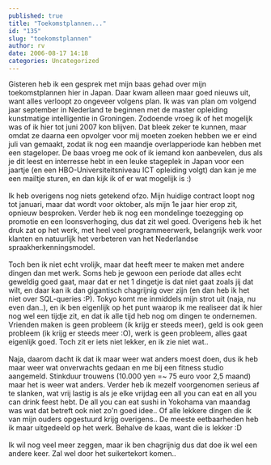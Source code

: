 ```yaml
---
published: true
title: "Toekomstplannen..."
id: "135"
slug: "toekomstplannen"
author: rv
date: 2006-08-17 14:18
categories: Uncategorized
---
```

Gisteren heb ik een gesprek met mijn baas gehad over mijn toekomstplannen hier in Japan. Daar kwam alleen maar goed nieuws uit, want alles verloopt zo ongeveer volgens plan. Ik was van plan om volgend jaar september in Nederland te beginnen met de master opleiding kunstmatige intelligentie in Groningen. Zodoende vroeg ik of het mogelijk was of ik hier tot juni 2007 kon blijven. Dat bleek zeker te kunnen, maar omdat ze daarna een opvolger voor mij moeten zoeken hebben we er eind juli van gemaakt, zodat ik nog een maandje overlapperiode kan hebben met een stageloper. De baas vroeg me ook of ik iemand kon aanbevelen, dus als je dit leest en interresse hebt in een leuke stageplek in Japan voor een jaartje (en een HBO-Universiteitsniveau ICT opleiding volgt) dan kan je me een mailtje sturen, en dan kijk ik of er wat mogelijk is :)<br /><br />Ik heb overigens nog niets getekend ofzo. Mijn huidige contract loopt nog tot januari, maar dat wordt voor oktober, als mijn 1e jaar hier erop zit, opnieuw besproken. Verder heb ik nog een mondelinge toezegging op promotie en een loonsverhoging, dus dat zit wel goed. Overigens heb ik het druk zat op het werk, met heel veel programmeerwerk, belangrijk werk voor klanten en natuurlijk het verbeteren van het Nederlandse spraakherkenningsmodel.<br /><br />Toch ben ik niet echt vrolijk, maar dat heeft meer te maken met andere dingen dan met werk. Soms heb je gewoon een periode dat alles echt geweldig goed gaat, maar dat er net 1 dingetje is dat niet gaat zoals jij dat wilt, en daar kan ik dan gigantisch chagrijnig over zijn (en dan heb ik het niet over SQL-queries :P). Tokyo komt me inmiddels mijn strot uit (naja, nu even dan..), en ik ben eigenlijk op het punt waarop ik me realiseer dat ik hier nog wel een tijdje zit, en dat ik alle tijd heb nog om dingen te ondernemen. Vrienden maken is geen probleem (ik krijg er steeds meer), geld is ook geen probleem (ik krijg er steeds meer :O), werk is geen probleem, alles gaat eigenlijk goed. Toch zit er iets niet lekker, en ik zie niet wat..<br /><br />Naja, daarom dacht ik dat ik maar weer wat anders moest doen, dus ik heb maar weer wat onverwachts gedaan en me bij een fitness studio aangemeld. Stinkduur trouwens (10.000 yen =~ 75 euro voor 2,5 maand) maar het is weer wat anders. Verder heb ik mezelf voorgenomen serieus af te slanken, wat vrij lastig is als je elke vrijdag een all you can eat en all you can drink feest hebt. De all you can eat sushi in Yokohama van maandag was wat dat betreft ook niet zo'n goed idee.. Of alle lekkere dingen die ik van mijn ouders opgestuurd krijg overigens.. De meeste eetbaarheden heb ik maar uitgedeeld op het werk. Behalve de kaas, want die is lekker :D<br /><br />Ik wil nog veel meer zeggen, maar ik ben chagrijnig dus dat doe ik wel een andere keer. Zal wel door het suikertekort komen..
